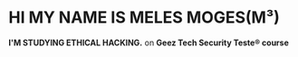 # HI MY NAME IS MELES MOGES(M³)

**I'M STUDYING ETHICAL HACKING.**
on **Geez Tech Security Teste® course**
